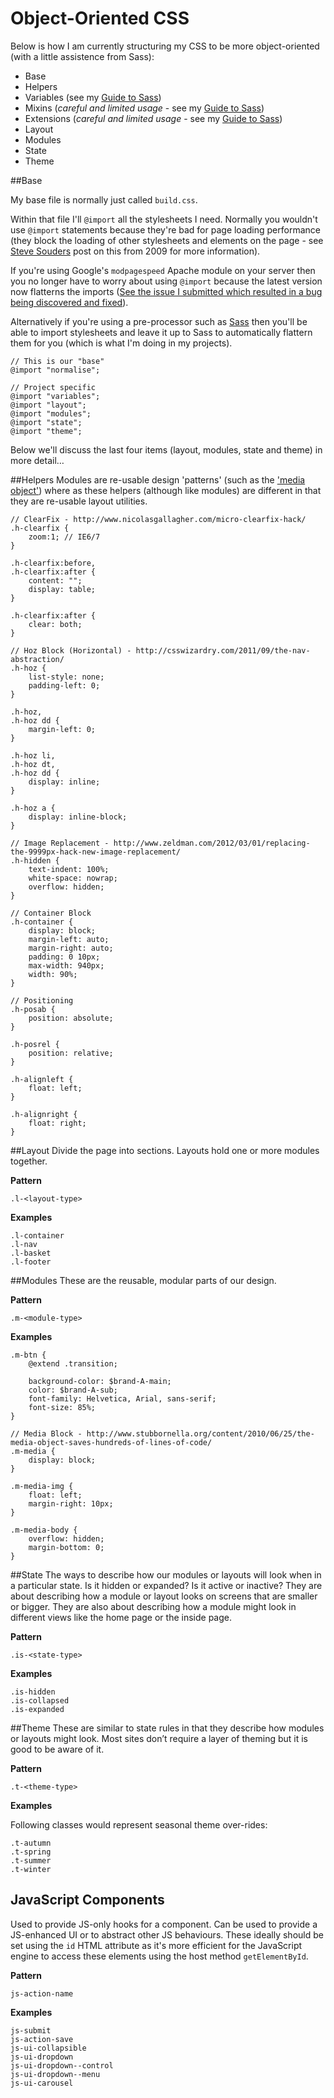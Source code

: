 # Object-Oriented CSS

Below is how I am currently structuring my CSS to be more object-oriented (with a little assistence from Sass):

* Base
* Helpers
* Variables (see my [Guide to Sass](https://github.com/Integralist/Blog-Posts/blob/master/Guide-to-using-SASS.md))
* Mixins (*careful and limited usage* - see my [Guide to Sass](https://github.com/Integralist/Blog-Posts/blob/master/Guide-to-using-SASS.md))
* Extensions (*careful and limited usage* - see my [Guide to Sass](https://github.com/Integralist/Blog-Posts/blob/master/Guide-to-using-SASS.md))
* Layout
* Modules
* State
* Theme

##Base

My base file is normally just called `build.css`. 

Within that file I'll `@import` all the stylesheets I need. Normally you wouldn't use `@import` statements because they're bad for page loading performance (they block the loading of other stylesheets and elements on the page - see [Steve Souders](http://www.stevesouders.com/blog/2009/04/09/dont-use-import/) post on this from 2009 for more information).

If you're using Google's `modpagespeed` Apache module on your server then you no longer have to worry about using `@import` because the latest version now flatterns the imports ([See the issue I submitted which resulted in a bug being discovered and fixed](http://code.google.com/p/modpagespeed/issues/detail?id=398&can=1&q=%40import&sort=-status&colspec=ID%20Type%20Status%20Priority%20Milestone%20Modified%20Owner%20Summary)). 

Alternatively if you're using a pre-processor such as [Sass](http://sass-lang.com/) then you'll be able to import stylesheets and leave it up to Sass to automatically flattern them for you (which is what I'm doing in my projects).

```
// This is our "base"
@import "normalise";

// Project specific
@import "variables";
@import "layout";
@import "modules";
@import "state";
@import "theme";
```
Below we'll discuss the last four items (layout, modules, state and theme) in more detail… 

##Helpers
Modules are re-usable design 'patterns' (such as the ['media object'](http://www.stubbornella.org/content/2010/06/25/the-media-object-saves-hundreds-of-lines-of-code/)) where as these helpers (although like modules) are different in that they are re-usable layout utilities.

```
// ClearFix - http://www.nicolasgallagher.com/micro-clearfix-hack/
.h-clearfix {
	zoom:1; // IE6/7
}

.h-clearfix:before,
.h-clearfix:after {
	content: "";
	display: table;
}

.h-clearfix:after {
	clear: both;
}

// Hoz Block (Horizontal) - http://csswizardry.com/2011/09/the-nav-abstraction/
.h-hoz {
	list-style: none;
	padding-left: 0;
}

.h-hoz,
.h-hoz dd {
	margin-left: 0;
}

.h-hoz li,
.h-hoz dt,
.h-hoz dd {
	display: inline;
}

.h-hoz a {
	display: inline-block;
}

// Image Replacement - http://www.zeldman.com/2012/03/01/replacing-the-9999px-hack-new-image-replacement/
.h-hidden {
	text-indent: 100%;
	white-space: nowrap;
	overflow: hidden;
}

// Container Block
.h-container {
	display: block;
	margin-left: auto;
	margin-right: auto;
	padding: 0 10px;
	max-width: 940px;
	width: 90%;
}

// Positioning
.h-posab {
	position: absolute;
}

.h-posrel {
	position: relative;
}

.h-alignleft {
	float: left;
}

.h-alignright {
	float: right;
}
```

##Layout
Divide the page into sections. Layouts hold one or more modules together.

**Pattern**

```
.l-<layout-type>
```

**Examples**

```
.l-container
.l-nav
.l-basket
.l-footer
```

##Modules
These are the reusable, modular parts of our design.

**Pattern**

```
.m-<module-type>
```

**Examples**

```
.m-btn {
    @extend .transition;
	
    background-color: $brand-A-main;
    color: $brand-A-sub;
    font-family: Helvetica, Arial, sans-serif;
    font-size: 85%;
}

// Media Block - http://www.stubbornella.org/content/2010/06/25/the-media-object-saves-hundreds-of-lines-of-code/
.m-media {
	display: block;
}

.m-media-img {
	float: left;
	margin-right: 10px;
}

.m-media-body {
	overflow: hidden;
	margin-bottom: 0;
}
```

##State
The ways to describe how our modules or layouts will look when in a particular state. 
Is it hidden or expanded? Is it active or inactive? 
They are about describing how a module or layout looks on screens that are smaller or bigger. 
They are also about describing how a module might look in different views like the home page or the inside page.

**Pattern**

```
.is-<state-type>
```

**Examples**

```
.is-hidden
.is-collapsed
.is-expanded
```

##Theme
These are similar to state rules in that they describe how modules or layouts might look. 
Most sites don’t require a layer of theming but it is good to be aware of it.

**Pattern**

```
.t-<theme-type>
```

**Examples**

Following classes would represent seasonal theme over-rides: 

```
.t-autumn
.t-spring
.t-summer
.t-winter
```

## JavaScript Components
Used to provide JS-only hooks for a component. Can be used to provide a JS-enhanced UI or to abstract other JS behaviours. These ideally should be set using the `id` HTML attribute as it's more efficient for the JavaScript engine to access these elements using the host method `getElementById`.

**Pattern**

```
js-action-name
```

**Examples**

```
js-submit
js-action-save
js-ui-collapsible
js-ui-dropdown
js-ui-dropdown--control
js-ui-dropdown--menu
js-ui-carousel
```